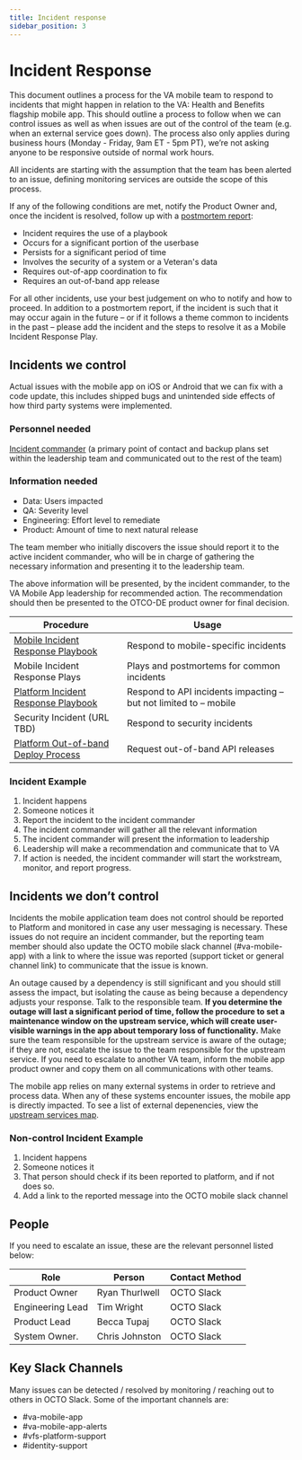 ```yaml
---
title: Incident response
sidebar_position: 3
---
```


# Incident Response

This document outlines a process for the VA mobile team to respond to incidents that might happen in relation to the VA: Health and Benefits flagship mobile app. This should outline a process to follow when we can control issues as well as when issues are out of the control of the team (e.g. when an external service goes down). The process also only applies during business hours (Monday - Friday, 9am ET - 5pm PT), we’re not asking anyone to be responsive outside of normal work hours.

All incidents are starting with the assumption that the team has been alerted to an issue, defining monitoring services are outside the scope of this process.

If any of the following conditions are met, notify the Product Owner and, once the incident is resolved, follow up with a [postmortem report](https://github.com/department-of-veterans-affairs/va.gov-team-sensitive/blob/master/Postmortems/_template.md):

- Incident requires the use of a playbook
- Occurs for a significant portion of the userbase
- Persists for a significant period of time
- Involves the security of a system or a Veteran's data
- Requires out-of-app coordination to fix
- Requires an out-of-band app release

For all other incidents, use your best judgement on who to notify and how to proceed. In addition to a postmortem report, if the incident is such that it may occur again in the future – or if it follows a theme common to incidents in the past – please add the incident and the steps to resolve it as a Mobile Incident Response Play.

## Incidents we control

Actual issues with the mobile app on iOS or Android that we can fix with a code update, this includes shipped bugs and unintended side effects of how third party systems were implemented.

### Personnel needed

[Incident commander](https://www.atlassian.com/incident-management/incident-response/incident-commander) (a primary point of contact and backup plans set within the leadership team and communicated out to the rest of the team)

### Information needed

- Data: Users impacted
- QA: Severity level
- Engineering: Effort level to remediate
- Product: Amount of time to next natural release

The team member who initially discovers the issue should report it to the active incident commander, who will be in charge of gathering the necessary information and presenting it to the leadership team.

The above information will be presented, by the incident commander, to the VA Mobile App leadership for recommended action. The recommendation should then be presented to the OTCO-DE product owner for final decision.

| Procedure | Usage |
|-----------|-------|
| [Mobile Incident Response Playbook](https://github.com/department-of-veterans-affairs/va.gov-team/blob/master/products/va-mobile-app/operations/Mobile%20Incident%20Response%20Playbook.md) | Respond to mobile-specific incidents |
| Mobile Incident Response Plays | Plays and postmortems for common incidents |
| [Platform Incident Response Playbook](https://depo-platform-documentation.scrollhelp.site/developer-docs/incident-response-documentation-for-application-te) | Respond to API incidents impacting – but not limited to – mobile |
| Security Incident (URL TBD) | Respond to security incidents |
| [Platform Out-of-band Deploy Process](https://depo-platform-documentation.scrollhelp.site/developer-docs/deployment-policies#DeploymentPolicies-Requestingout-of-banddeploys) | Request out-of-band API releases |

### Incident Example

1. Incident happens
2. Someone notices it
3. Report the incident to the incident commander
4. The incident commander will gather all the relevant information
5. The incident commander will present the information to leadership
6. Leadership will make a recommendation and communicate that to VA
7. If action is needed, the incident commander will start the workstream, monitor, and report progress.

## Incidents we don’t control

Incidents the mobile application team does not control should be reported to Platform and monitored in case any user messaging is necessary. These issues do not require an incident commander, but the reporting team member should also update the OCTO mobile slack channel (#va-mobile-app) with a link to where the issue was reported (support ticket or general channel link) to communicate that the issue is known.

An outage caused by a dependency is still significant and you should still assess the impact, but isolating the cause as being because a dependency adjusts your response. Talk to the responsible team. **If you determine the outage will last a significant period of time, follow the procedure to set a maintenance window on the upstream service, which will create user-visible warnings in the app about temporary loss of functionality.** Make sure the team responsible for the upstream service is aware of the outage; if they are not, escalate the issue to the team responsible for the upstream service. If you need to escalate to another VA team, inform the mobile app product owner and copy them on all communications with other teams.

The mobile app relies on many external systems in order to retrieve and process data. When any of these systems encounter issues, the mobile app is directly impacted. To see a list of external depenencies, view the [upstream services map](https://department-of-veterans-affairs.github.io/va-mobile-app/docs/Engineering/BackEnd/Architecture/Services/).

### Non-control Incident Example

1. Incident happens
2. Someone notices it
3. That person should check if its been reported to platform, and if not does so.
4. Add a link to the reported message into the OCTO mobile slack channel

## People

If you need to escalate an issue, these are the relevant personnel listed below:

| Role             | Person         | Contact Method |
|------------------|----------------|----------------|
| Product Owner    | Ryan Thurlwell | OCTO Slack     |
| Engineering Lead | Tim Wright     | OCTO Slack     |
| Product Lead     | Becca Tupaj    | OCTO Slack     |
| System Owner.    | Chris Johnston | OCTO Slack     |

## Key Slack Channels

Many issues can be detected / resolved by monitoring / reaching out to others in OCTO Slack. Some of the important channels are:

- #va-mobile-app
- #va-mobile-app-alerts
- #vfs-platform-support
- #identity-support
